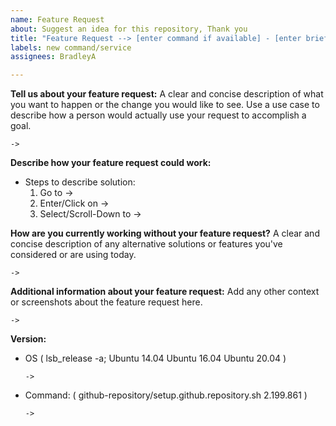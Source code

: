 ```yaml
---
name: Feature Request
about: Suggest an idea for this repository, Thank you
title: "Feature Request --> [enter command if available] - [enter brief description]"
labels: new command/service
assignees: BradleyA

---
```


**Tell us about your feature request:** 
A clear and concise description of what you want to happen or the change you would like to see.  Use a use case to describe how a person would actually use your request to accomplish a goal.

    -> 

**Describe how your feature request could work:**

*  Steps to describe solution:
   1. Go to ->
   2. Enter/Click on ->
   3. Select/Scroll-Down to ->

**How are you currently working without your feature request?**
A clear and concise description of any alternative solutions or features you've considered or are using today.

    -> 

**Additional information about your feature request:**
Add any other context or screenshots about the feature request here.

    -> 

**Version:**
 - OS ( lsb_release -a; Ubuntu 14.04  Ubuntu 16.04  Ubuntu 20.04 )
 
       -> 
 
  - Command: ( github-repository/setup.github.repository.sh  2.199.861 )

        -> 
